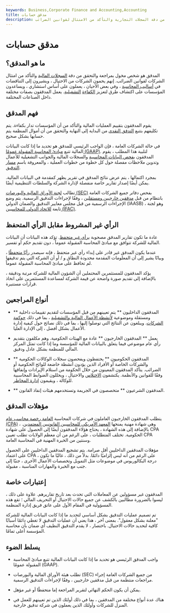 ```yaml
---
keywords: Business,Corporate Finance and Accounting,Accounting
title: مدقق حسابات
description: المدقق هو شخص مخول بمراجعة والتحقق من دقة السجلات التجارية والتأكد من الامتثال لقوانين الضرائب.
---
```


# مدقق حسابات
## ما هو المدقق؟

المدقق هو شخص مخول بمراجعة والتحقق من دقة [السجلات المالية](/accounting-records) والتأكد من امتثال الشركات لقوانين الضرائب. إنهم يحمون الشركات من الاحتيال ، ويشيرون إلى التناقضات في [أساليب المحاسبة](/accountingmethod) ، وفي بعض الأحيان ، يعملون على أساس استشاري ، ويساعدون المؤسسات على اكتشاف طرق لتعزيز [الكفاءة](/operationalefficiency) [التشغيلية](/operationalefficiency). يعمل المدققون بصفات مختلفة داخل الصناعات المختلفة.

## فهم المدقق

يقوم المدققون بتقييم العمليات المالية والتأكد من أن المؤسسات تدار بكفاءة. يتم تكليفهم بتتبع [التدفق النقدي](/cashflow) من البداية إلى النهاية والتحقق من أن أموال المنظمة يتم حسابها بشكل صحيح.

في حالة الشركات العامة ، فإن الواجب الرئيسي للمدقق هو تحديد ما إذا كانت البيانات المالية تتبع [مبادئ المحاسبة المقبولة عمومًا (GAAP)](/gaap). لتلبية هذا المطلب ، يقوم المدققون [بفحص البيانات المحاسبية](/account-analysis) والسجلات المالية والجوانب التشغيلية للأعمال وتدوين ملاحظات مفصلة حول كل خطوة من خطوات العملية ، والمعروفة باسم [مسار التدقيق](/audittrail).

بمجرد اكتمالها ، يتم عرض نتائج المدقق في تقرير يظهر كمقدمة في البيانات المالية. يمكن أيضًا إصدار تقارير خاصة منفصلة لإدارة الشركة والسلطات التنظيمية أيضًا.

تطالب [لجنة الأوراق المالية والبورصات (SEC)](/sec) بفحص دفاتر جميع الشركات العامة بانتظام من قبل [مدققين خارجيين ومستقلين](/independentauditor) ، وفقًا لإجراءات التدقيق الرسمية. يتم وضع الإجراءات الرسمية من قبل مجلس معايير التدقيق والضمان الدولي (IAASB) ، وهو لجنة تابعة [للاتحاد الدولي للمحاسبين (IFAC)](/international-federation-of-accountants).

## الرأي غير المشروط مقابل الرأي المتحفظ

عادة ما تكون تقارير المدقق مصحوبة [برأي غير متحفظ](/unqualified-opinion). تؤكد هذه البيانات أن البيانات المالية للشركة تتوافق مع مبادئ المحاسبة المقبولة عموماً ، دون تقديم حكم أو تفسير.

عندما يكون المدقق غير قادر على إبداء رأي غير متحفظ ، فإنه سيصدر [رأيًا متحفظًا](/qualifiedopinion) ، وبيانًا يشير إلى أن المعلومات المقدمة محدودة النطاق و / أو أن الشركة التي يتم تدقيقها لم تحافظ على مبادئ المحاسبة المقبولة عموماً.

يؤكد المدققون للمستثمرين المحتملين أن الشؤون المالية للشركة مرتبة ودقيقة ، بالإضافة إلى تقديم صورة واضحة عن قيمة الشركة لمساعدة المستثمرين على اتخاذ قرارات مستنيرة.

## أنواع المراجعين

- ** المدققون الداخليون ** يتم تعيينهم من قبل المؤسسات لتقديم تقييمات داخلية ومستقلة وموضوعية [لأنشطة الأعمال المالية والتشغيلية](/business-activities) ، بما في ذلك [حوكمة الشركات](/corporategovernance). ويبلغون عن النتائج التي توصلوا إليها ، بما في ذلك نصائح حول كيفية إدارة الأعمال بشكل أفضل ، إلى الإدارة العليا.

- يعمل ** المدققون الخارجيون ** عادة مع الهيئات الحكومية. وهم مكلفون بتقديم رأي عام موضوعي فيما يتعلق بالبيانات المالية للمؤسسة وما إذا كانت تمثل المركز المالي للمنظمة بشكل عادل ودقيق.

- ** المدققون الحكوميون ** يحتفظون ويفحصون سجلات الوكالات الحكومية والشركات الخاصة أو الأفراد الذين يؤدون أنشطة خاضعة للوائح الحكومية أو الضرائب. يتأكد المدققون المعينون من خلال الحكومة من استلام الإيرادات وإنفاقها وفقًا للقوانين والأنظمة. يكتشفون [الاختلاس](/embezzlement) والاحتيال ، ويحللون الضوابط المحاسبية للوكالة ، ويقيمون [إدارة المخاطر](/riskmanagement).

- ** المدققون الشرعيون ** متخصصون في الجريمة وتستخدمهم هيئات إنفاذ القانون.

## مؤهلات المدقق

يتطلب المدققون الخارجيون العاملون في شركات المحاسبة [العامة رخصة محاسب عام (CPA)](/cpa) ، وهي شهادة مهنية يمنحها [المعهد الأمريكي للمحاسبين القانونيين المعتمدين](/american-institute-of-certified-public-accountants). بالإضافة إلى هذه الشهادة ، يحتاج هؤلاء المدققون أيضًا إلى الحصول على شهادة CPA الحكومية. تختلف المتطلبات ، على الرغم من أن معظم الولايات تطلب تعيين CPA وسنتين من الخبرة المهنية في المحاسبة العامة.

مؤهلات المدققين الداخليين أقل صرامة. يتم تشجيع المدققين الداخليين على الحصول على اعتماد CPA ، على الرغم من أنه ليس إلزاميًا دائمًا. بدلاً من ذلك ، غالبًا ما تكون درجة البكالوريوس في موضوعات مثل التمويل وتخصصات الأعمال الأخرى ، جنبًا إلى جنب مع الخبرة والمهارات المناسبة ، مقبولة.

## إعتبارات خاصة

المدققون غير مسؤولين عن المعاملات التي تحدث بعد تاريخ تقاريرهم. علاوة على ذلك ، ليسوا بالضرورة مطالبين بالكشف عن جميع حالات الاحتيال أو التحريف المالي ؛ تقع هذه المسؤولية في المقام الأول على عاتق فريق إدارة المنظمة.

تم تصميم عمليات التدقيق بشكل أساسي لتحديد ما إذا كانت البيانات المالية للشركة "معلنة بشكل معقول". بمعنى آخر ، هذا يعني أن عمليات التدقيق لا تغطي دائمًا أسبابًا كافية لتحديد حالات الاحتيال. باختصار ، لا يقدم التدقيق النظيف أي ضمان بأن محاسبة المؤسسة أعلى تمامًا.

## يسلط الضوء

- واجب المدقق الرئيسي هو تحديد ما إذا كانت البيانات المالية تتبع مبادئ المحاسبة المقبولة عمومًا (GAAP).

- تطلب هيئة الأوراق المالية والبورصات (SEC) من جميع الشركات العامة إجراء مراجعات منتظمة من قبل مدققين خارجيين ، وفقًا لإجراءات التدقيق الرسمية.

- يمكن أن يكون الحكم النهائي لتقرير المراجعة إما متحفظًا أو غير مؤهل.

- هناك عدة أنواع مختلفة من المدققين ، بما في ذلك أولئك الذين تم تعيينهم للعمل في المنزل للشركات وأولئك الذين يعملون في شركة تدقيق خارجية.


